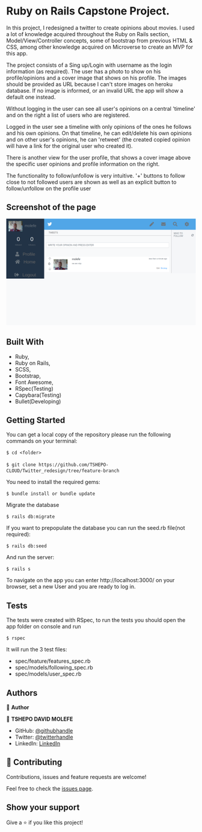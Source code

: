 # Ruby on Rails Capstone Project.

In this project, I redesigned a twitter to create opinions about movies. I used a lot of knowledge acquired throughout the Ruby on Rails section, Model/View/Controller concepts, some of bootstrap from previous HTML & CSS, among other knowledge acquired on Microverse to create an MVP for this app.

The project consists of a Sing up/Login with username as the login information (as required). The user has a photo to show on his profile/opinions and a cover image that shows on his profile. The images should be provided as URL because I can't store images on heroku database. If no image is informed, or an invalid URL the app will show a default one instead.

Without logging in the user can see all user's opinions on a central 'timeline' and on the right a list of users who are registered. 

Logged in the user see a timeline with only opinions of the ones he follows and his own opinions. On that timeline, he can edit/delete his own opinions and on other user's opinions, he can 'retweet' (the created copied opinion will have a link for the original user who created it).

There is another view for the user profile, that shows a cover image above the specific user opinions and profile information on the right.

The functionality to follow/unfollow is very intuitive. '+' buttons to follow close to not followed users are shown as well as an explicit button to follow/unfollow on the profile user


## Screenshot of the page
![Screenshot Profile Page](./app/assets/images/front.png)

## Built With

   - Ruby,
   - Ruby on Rails,
   - SCSS,
   - Bootstrap,
   - Font Awesome,
   - RSpec(Testing)
   - Capybara(Testing)
   - Bullet(Developing)

## Getting Started

You can get a local copy of the repository please run the following commands on your terminal:

```
$ cd <folder>

$ git clone https://github.com/TSHEPO-CLOUD/Twitter_redesign/tree/feature-branch
```

You need to install the required gems:

```
$ bundle install or bundle update
```

Migrate the database

```
$ rails db:migrate
```

If you want to prepopulate the database you can run the seed.rb file(not required):

```
$ rails db:seed
```

And run the server:

```
$ rails s
```


To navigate on the app you can enter http://localhost:3000/ on your browser, set a new User and you are ready to log in.

## Tests

The tests were created with RSpec, to run the tests you should open the app folder on console and run 
 
```
$ rspec
```

It will run the 3 test files:

- spec/feature/features_spec.rb
- spec/models/following_spec.rb
- spec/models/user_spec.rb

## Authors

👤 **Author**

👤 **TSHEPO DAVID MOLEFE**

- GitHub: [@githubhandle](https://github.com/TSHEPO-CLOUD)
- Twitter: [@twitterhandle](https://twitter.com/tshepomolefem)
- LinkedIn: [LinkedIn](https://www.linkedin.com/in/tshepo-molefe-8153313b)


## 🤝 Contributing

Contributions, issues and feature requests are welcome!

Feel free to check the [issues page](issues/).

## Show your support

Give a ⭐️ if you like this project!
